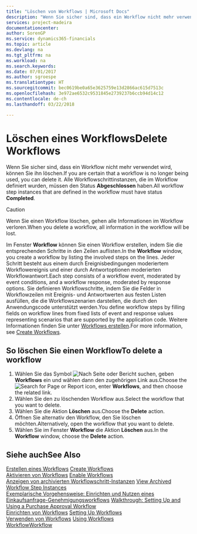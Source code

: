 ```yaml
---
title: "Löschen von Workflows | Microsoft Docs"
description: "Wenn Sie sicher sind, dass ein Workflow nicht mehr verwendet wird, können Sie ihn löschen. Alle Workflowschrittinstanzen, die im Workflow definiert wurden, müssen den Status **Abgeschlossen** haben."
services: project-madeira
documentationcenter: 
author: SorenGP
ms.service: dynamics365-financials
ms.topic: article
ms.devlang: na
ms.tgt_pltfrm: na
ms.workload: na
ms.search.keywords: 
ms.date: 07/01/2017
ms.author: sgroespe
ms.translationtype: HT
ms.sourcegitcommit: bec0619be0a65e3625759e13d2866ac615d7513c
ms.openlocfilehash: 3e972ae6532c9531845e2739237b6ccb94d14c12
ms.contentlocale: de-ch
ms.lasthandoff: 03/22/2018

---
```

# <a name="delete-workflows"></a><span data-ttu-id="1b278-104">Löschen eines Workflows</span><span class="sxs-lookup"><span data-stu-id="1b278-104">Delete Workflows</span></span>
<span data-ttu-id="1b278-105">Wenn Sie sicher sind, dass ein Workflow nicht mehr verwendet wird, können Sie ihn löschen.</span><span class="sxs-lookup"><span data-stu-id="1b278-105">If you are certain that a workflow is no longer being used, you can delete it.</span></span> <span data-ttu-id="1b278-106">Alle Workflowschrittinstanzen, die im Workflow definiert wurden, müssen den Status **Abgeschlossen** haben.</span><span class="sxs-lookup"><span data-stu-id="1b278-106">All workflow step instances that are defined in the workflow must have status **Completed**.</span></span>  

> [!CAUTION]  
>  <span data-ttu-id="1b278-107">Wenn Sie einen Workflow löschen, gehen alle Informationen im Workflow verloren.</span><span class="sxs-lookup"><span data-stu-id="1b278-107">When you delete a workflow, all information in the workflow will be lost.</span></span>  

 <span data-ttu-id="1b278-108">Im Fenster **Workflow** können Sie einen Workflow erstellen, indem Sie die entsprechenden Schritte in den Zeilen auflisten.</span><span class="sxs-lookup"><span data-stu-id="1b278-108">In the **Workflow** window, you create a workflow by listing the involved steps on the lines.</span></span> <span data-ttu-id="1b278-109">Jeder Schritt besteht aus einem durch Ereignisbedingungen moderiertem Workflowereignis und einer durch Antwortoptionen moderierten Workflowantwort.</span><span class="sxs-lookup"><span data-stu-id="1b278-109">Each step consists of a workflow event, moderated by event conditions, and a workflow response, moderated by response options.</span></span> <span data-ttu-id="1b278-110">Sie definieren Workflowschritte, indem Sie die Felder in Workflowzeilen mit Ereignis- und Antwortwerten aus festen Listen ausfüllen, die die Workflowszenarien darstellen, die durch den Anwendungscode unterstützt werden.</span><span class="sxs-lookup"><span data-stu-id="1b278-110">You define workflow steps by filling fields on workflow lines from fixed lists of event and response values representing scenarios that are supported by the application code.</span></span> <span data-ttu-id="1b278-111">Weitere Informationen finden Sie unter [Workflows erstellen](across-how-to-create-workflows.md).</span><span class="sxs-lookup"><span data-stu-id="1b278-111">For more information, see [Create Workflows](across-how-to-create-workflows.md).</span></span>  

## <a name="to-delete-a-workflow"></a><span data-ttu-id="1b278-112">So löschen Sie einen Workflow</span><span class="sxs-lookup"><span data-stu-id="1b278-112">To delete a workflow</span></span>  
1.  <span data-ttu-id="1b278-113">Wählen Sie das Symbol ![Nach Seite oder Bericht suchen](media/ui-search/search_small.png "Symbol Nach Seite oder Bericht suchen"), geben **Workflows** ein und wählen dann den zugehörigen Link aus.</span><span class="sxs-lookup"><span data-stu-id="1b278-113">Choose the ![Search for Page or Report](media/ui-search/search_small.png "Search for Page or Report icon") icon, enter **Workflows**, and then choose the related link.</span></span>  
2.  <span data-ttu-id="1b278-114">Wählen Sie den zu löschenden Workflow aus.</span><span class="sxs-lookup"><span data-stu-id="1b278-114">Select the workflow that you want to delete.</span></span>  
3.  <span data-ttu-id="1b278-115">Wählen Sie die Aktion **Löschen** aus.</span><span class="sxs-lookup"><span data-stu-id="1b278-115">Choose the **Delete** action.</span></span>  
4.  <span data-ttu-id="1b278-116">Öffnen Sie alternativ den Workflow, den Sie löschen möchten.</span><span class="sxs-lookup"><span data-stu-id="1b278-116">Alternatively, open the workflow that you want to delete.</span></span>  
5.  <span data-ttu-id="1b278-117">Wählen Sie im Fenster **Workflow** die Aktion **Löschen** aus.</span><span class="sxs-lookup"><span data-stu-id="1b278-117">In the **Workflow** window, choose the **Delete** action.</span></span>  

## <a name="see-also"></a><span data-ttu-id="1b278-118">Siehe auch</span><span class="sxs-lookup"><span data-stu-id="1b278-118">See Also</span></span>  
 <span data-ttu-id="1b278-119">[Erstellen eines Workflows](across-how-to-create-workflows.md) </span><span class="sxs-lookup"><span data-stu-id="1b278-119">[Create Workflows](across-how-to-create-workflows.md) </span></span>  
 <span data-ttu-id="1b278-120">[Aktivieren von Workflows](across-how-to-enable-workflows.md) </span><span class="sxs-lookup"><span data-stu-id="1b278-120">[Enable Workflows](across-how-to-enable-workflows.md) </span></span>  
 <span data-ttu-id="1b278-121">[Anzeigen von archivierten Workflowschritt-Instanzen](across-how-to-view-archived-workflow-step-instances.md) </span><span class="sxs-lookup"><span data-stu-id="1b278-121">[View Archived Workflow Step Instances](across-how-to-view-archived-workflow-step-instances.md) </span></span>  
 <span data-ttu-id="1b278-122">[Exemplarische Vorgehensweise: Einrichten und Nutzen eines Einkaufsanfrage-Genehmigungsworkflows](walkthrough-setting-up-and-using-a-purchase-approval-workflow.md) </span><span class="sxs-lookup"><span data-stu-id="1b278-122">[Walkthrough: Setting Up and Using a Purchase Approval Workflow](walkthrough-setting-up-and-using-a-purchase-approval-workflow.md) </span></span>  
 <span data-ttu-id="1b278-123">[Einrichten von Workflows](across-set-up-workflows.md) </span><span class="sxs-lookup"><span data-stu-id="1b278-123">[Setting Up Workflows](across-set-up-workflows.md) </span></span>  
 <span data-ttu-id="1b278-124">[Verwenden von Workflows](across-use-workflows.md) </span><span class="sxs-lookup"><span data-stu-id="1b278-124">[Using Workflows](across-use-workflows.md) </span></span>  
 [<span data-ttu-id="1b278-125">Workflow</span><span class="sxs-lookup"><span data-stu-id="1b278-125">Workflow</span></span>](across-workflow.md)   

